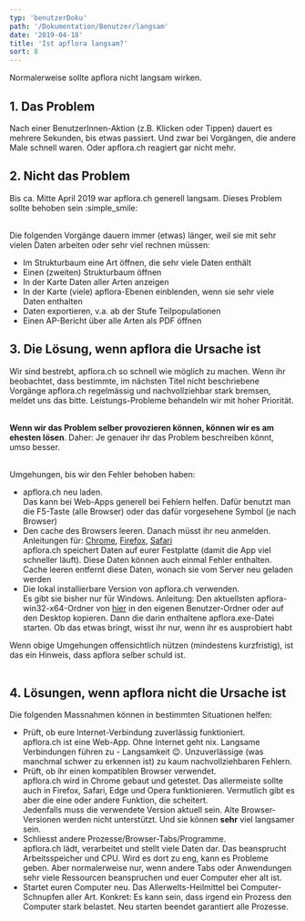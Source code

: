 ```yaml
---
typ: 'benutzerDoku'
path: '/Dokumentation/Benutzer/langsam'
date: '2019-04-18'
title: 'Ist apflora langsam?'
sort: 8
---
```


Normalerweise sollte apflora nicht langsam wirken.

## 1. Das Problem

Nach einer BenutzerInnen-Aktion (z.B. Klicken oder Tippen) dauert es mehrere Sekunden, bis etwas passiert. Und zwar bei Vorgängen, die andere Male schnell waren. Oder apflora.ch reagiert gar nicht mehr.

## 2. Nicht das Problem

Bis ca. Mitte April 2019 war apflora.ch generell langsam. Dieses Problem sollte behoben sein :simple_smile:<br/><br/>

Die folgenden Vorgänge dauern immer (etwas) länger, weil sie mit sehr vielen Daten arbeiten oder sehr viel rechnen müssen:

- Im Strukturbaum eine Art öffnen, die sehr viele Daten enthält
- Einen (zweiten) Strukturbaum öffnen
- In der Karte Daten aller Arten anzeigen
- In der Karte (viele) apflora-Ebenen einblenden, wenn sie sehr viele Daten enthalten
- Daten exportieren, v.a. ab der Stufe Teilpopulationen
- Einen AP-Bericht über alle Arten als PDF öffnen

## 3. Die Lösung, wenn apflora die Ursache ist

Wir sind bestrebt, apflora.ch so schnell wie möglich zu machen. Wenn ihr beobachtet, dass bestimmte, im nächsten Titel nicht beschriebene Vorgänge apflora.ch regelmässig und nachvollziehbar stark bremsen, meldet uns das bitte. Leistungs-Probleme behandeln wir mit hoher Priorität.<br/><br/>

**Wenn wir das Problem selber provozieren können, können wir es am ehesten lösen**. Daher: Je genauer ihr das Problem beschreiben könnt, umso besser.<br/><br/>

Umgehungen, bis wir den Fehler behoben haben:

- apflora.ch neu laden.<br/>
  Das kann bei Web-Apps generell bei Fehlern helfen. Dafür benutzt man die F5-Taste (alle Browser) oder das dafür vorgesehene Symbol (je nach Browser)<br/>
- Den cache des Browsers leeren. Danach müsst ihr neu anmelden.<br/>
  Anleitungen für: [Chrome](https://superuser.com/a/444881/275664), [Firefox](https://superuser.com/a/733154/275664), [Safari](https://superuser.com/a/1081295/275664)<br/>
  apflora.ch speichert Daten auf eurer Festplatte (damit die App viel schneller läuft). Diese Daten können auch einmal Fehler enthalten. Cache leeren entfernt diese Daten, wonach sie vom Server neu geladen werden<br/>
- Die lokal installierbare Version von apflora.ch verwenden.<br/>
  Es gibt sie bisher nur für Windows. Anleitung: Den aktuellsten apflora-win32-x64-Ordner von [hier](https://www.dropbox.com/sh/5ar4f0fu5uqvhar/AADJmUo_9pakOnjL_U27EpQMa?dl=0) in den eigenen Benutzer-Ordner oder auf den Desktop kopieren. Dann die darin enthaltene apflora.exe-Datei starten. Ob das etwas bringt, wisst ihr nur, wenn ihr es ausprobiert habt

Wenn obige Umgehungen offensichtlich nützen (mindestens kurzfristig), ist das ein Hinweis, dass apflora selber schuld ist.<br/><br/>

## 4. Lösungen, wenn apflora nicht die Ursache ist

Die folgenden Massnahmen können in bestimmten Situationen helfen:

- Prüft, ob eure Internet-Verbindung zuverlässig funktioniert.<br/>
  apflora.ch ist eine Web-App. Ohne Internet geht nix. Langsame Verbindungen führen zu - Langsamkeit :wink:. Unzuverlässige (was manchmal schwer zu erkennen ist) zu kaum nachvollziehbaren Fehlern.<br/>
- Prüft, ob ihr einen kompatiblen Browser verwendet.<br/>
  apflora.ch wird in Chrome gebaut und getestet. Das allermeiste sollte auch in Firefox, Safari, Edge und Opera funktionieren. Vermutlich gibt es aber die eine oder andere Funktion, die scheitert.<br/>
  Jedenfalls muss die verwendete Version aktuell sein. Alte Browser-Versionen werden nicht unterstützt. Und sie können **sehr** viel langsamer sein.<br/>
- Schliesst andere Prozesse/Browser-Tabs/Programme.<br/>
  apflora.ch lädt, verarbeitet und stellt viele Daten dar. Das beansprucht Arbeitsspeicher und CPU. Wird es dort zu eng, kann es Probleme geben. Aber normalerweise nur, wenn andere Tabs oder Anwendungen sehr viele Ressourcen beanspruchen und euer Computer eher alt ist.
- Startet euren Computer neu. Das Allerwelts-Heilmittel bei Computer-Schnupfen aller Art. Konkret: Es kann sein, dass irgend ein Prozess den Computer stark belastet. Neu starten beendet garantiert alle Prozesse.
